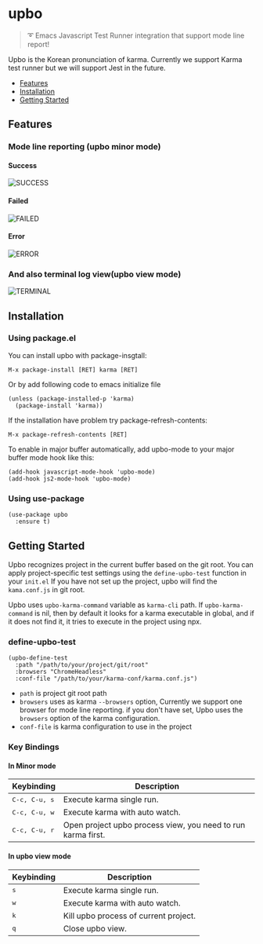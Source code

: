 # upbo
> :curly_loop: Emacs Javascript Test Runner integration that support mode line report!

Upbo is the Korean pronunciation of karma.
Currently we support Karma test runner but we will support Jest in the future.

* [Features](#features)
* [Installation](#installation)
* [Getting Started](#getting-started)

## Features

### Mode line reporting (upbo minor mode)

#### Success
![SUCCESS](https://user-images.githubusercontent.com/389021/37750016-2023624c-2dce-11e8-8dbf-449e54147f3c.png)

#### Failed
![FAILED](https://user-images.githubusercontent.com/389021/37750013-1aea8788-2dce-11e8-98e0-3a7f41c7d111.png)

#### Error
![ERROR](https://user-images.githubusercontent.com/389021/37750020-23ad1a66-2dce-11e8-871b-765269ec1549.png)

### And also terminal log view(upbo view mode)
![TERMINAL](https://user-images.githubusercontent.com/389021/37750023-2703983e-2dce-11e8-988f-22a14f95d40f.png)

## Installation
### Using package.el

You can install upbo with package-insgtall:

`M-x package-install [RET] karma [RET]`

Or by add following code to emacs initialize file

``` emacs-lisp
(unless (package-installed-p 'karma)
  (package-install 'karma))
```

If the installation have problem try package-refresh-contents:

`M-x package-refresh-contents [RET]`

To enable in major buffer automatically, add upbo-mode to your major buffer mode hook like this:
``` emacs-lisp
(add-hook javascript-mode-hook 'upbo-mode)
(add-hook js2-mode-hook 'upbo-mode)
```

### Using use-package

``` emacs-lisp
(use-package upbo
  :ensure t)
```

## Getting Started
Upbo recognizes project in the current buffer based on the git root.
You can apply project-specific test settings using the `define-upbo-test` function in your `init.el`
If you have not set up the project, upbo will find the `kama.conf.js` in git root.

Upbo uses `upbo-karma-command` variable as `karma-cli` path. If `upbo-karma-command` is nil, then by default it looks for a karma executable in global, and if it does not find it, it tries to execute in the project using npx.

### define-upbo-test

``` emacs-lisp
(upbo-define-test
  :path "/path/to/your/project/git/root"
  :browsers "ChromeHeadless"
  :conf-file "/path/to/your/karma-conf/karma.conf.js")
```

* `path` is project git root path
* `browsers` uses as karma `--browsers` option, Currently we support one browser for mode line reporting. if you don't have set, Upbo uses the `browsers` option of the karma configuration.
* `conf-file` is karma configuration to use in the project

### Key Bindings

#### In Minor mode

Keybinding           | Description
---------------------|---------------
<kbd>C-c, C-u, s</kbd> | Execute karma single run.
<kbd>C-c, C-u, w</kbd> | Execute karma with auto watch.
<kbd>C-c, C-u, r</kbd> | Open project upbo process view, you need to run karma first.

#### In upbo view mode

Keybinding           | Description
---------------------|---------------
<kbd>s</kbd>         | Execute karma single run.
<kbd>w</kbd>         | Execute karma with auto watch.
<kbd>k</kbd>         | Kill upbo process of current project.
<kbd>q</kbd>         | Close upbo view.



